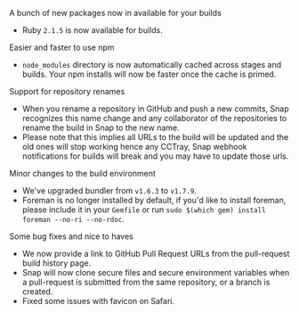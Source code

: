 A bunch of new packages now in available for your builds

* Ruby `2.1.5` is now available for builds.

Easier and faster to use npm

* `node_modules` directory is now automatically cached across stages and builds. Your npm installs will now be faster once the cache is primed.

Support for repository renames

* When you rename a repository in GitHub and push a new commits, Snap recognizes this name change and any collaborator of the repositories to rename the build in Snap to the new name.
* Please note that this implies all URLs to the build will be updated and the old ones will stop working hence any CCTray, Snap webhook notifications for builds will break and you may have to update those urls.

Minor changes to the build environment

* We've upgraded bundler from `v1.6.3` to `v1.7.9`.
* Foreman is no longer installed by default, if you'd like to install foreman, please include it in your `Gemfile` or run `sudo $(which gem) install foreman --no-ri --no-rdoc`.

Some bug fixes and nice to haves

* We now provide a link to GitHub Pull Request URLs from the pull-request build history page.
* Snap will now clone secure files and secure environment variables when a pull-request is submitted from the same repository, or a branch is created.
* Fixed some issues with favicon on Safari.
